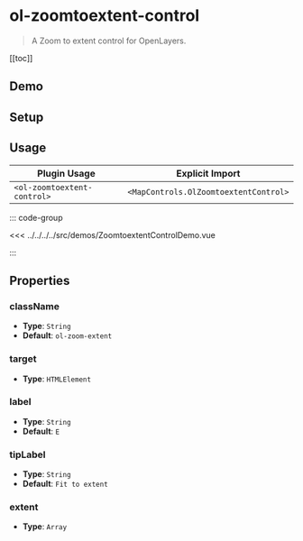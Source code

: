 # ol-zoomtoextent-control

> A Zoom to extent control for OpenLayers.

[[toc]]

## Demo

<script setup>
import ZoomtoextentControlDemo from "@demos/ZoomtoextentControlDemo.vue"
</script>
<ClientOnly>
<ZoomtoextentControlDemo />
</ClientOnly>

## Setup

<!--@include: ../../mapcontrols.plugin.md-->

## Usage

| Plugin Usage                |            Explicit Import            |
| --------------------------- | :-----------------------------------: |
| `<ol-zoomtoextent-control>` | `<MapControls.OlZoomtoextentControl>` |

::: code-group

<<< ../../../../src/demos/ZoomtoextentControlDemo.vue

:::

## Properties

### className

- **Type**: `String`
- **Default**: `ol-zoom-extent`

### target

- **Type**: `HTMLElement`

### label

- **Type**: `String`
- **Default**: `E`

### tipLabel

- **Type**: `String`
- **Default**: `Fit to extent`

### extent

- **Type**: `Array`
